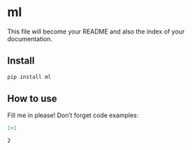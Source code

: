 ml
================

<!-- WARNING: THIS FILE WAS AUTOGENERATED! DO NOT EDIT! -->

This file will become your README and also the index of your
documentation.

## Install

``` sh
pip install ml
```

## How to use

Fill me in please! Don’t forget code examples:

``` python
1+1
```

    2
